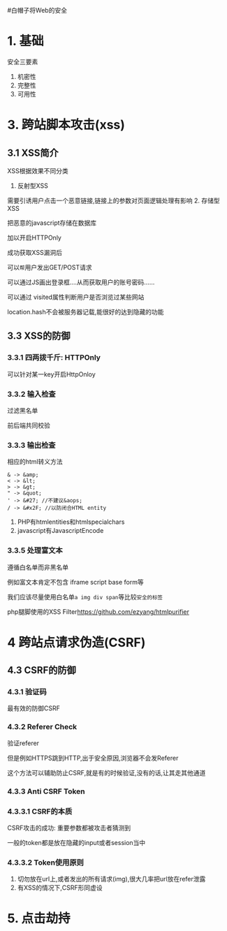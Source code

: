 #白帽子将Web的安全

# 1. 基础

安全三要素

1. 机密性
2. 完整性
3. 可用性

# 3. 跨站脚本攻击(xss)

## 3.1 XSS简介

XSS根据效果不同分类

1. 反射型XSS

  需要引诱用户点击一个恶意链接,链接上的参数对页面逻辑处理有影响
2. 存储型XSS

   把恶意的javascript存储在数据库

加以开启HTTPOnly

成功获取XSS漏洞后

可以`帮`用户发出GET/POST请求

可以通过JS画出登录框....从而获取用户的账号密码......

可以通过 visited属性判断用户是否浏览过某些网站

location.hash不会被服务器记载,能很好的达到隐藏的功能

## 3.3 XSS的防御

### 3.3.1 四两拨千斤: HTTPOnly

可以针对某一key开启HttpOnloy

### 3.3.2 输入检查

过滤黑名单

前后端共同校验

### 3.3.3 输出检查

相应的html转义方法

```
& -> &amp;
< -> &lt;
> -> &gt;
" -> &quot;
' -> &#27; //不建议&aops;
/ -> &#x2F; //以防闭合HTML entity

```

1. PHP有htmlentities和htmlspecialchars
2. javascript有JavascriptEncode

### 3.3.5 处理富文本

遵循白名单而非黑名单

例如富文本肯定不包含 iframe script base form等

我们应该尽量使用白名单`a img div span`等比较`安全的标签`

php腿脚使用的XSS Filter<https://github.com/ezyang/htmlpurifier>


# 4 跨站点请求伪造(CSRF)

## 4.3 CSRF的防御

### 4.3.1 验证码

最有效的防御CSRF

### 4.3.2 Referer Check

验证referer

但是例如HTTPS跳到HTTP,出于安全原因,浏览器不会发Referer

这个方法可以辅助防止CSRF,就是有的时候验证,没有的话,让其走其他通道

### 4.3.3 Anti CSRF Token

### 4.3.3.1 CSRF的本质

CSRF攻击的成功: 重要参数都被攻击者猜测到

一般的token都是放在隐藏的input或者session当中

### 4.3.3.2 Token使用原则

1. 切勿放在url上,或者发出的所有请求(img),很大几率把url放在refer泄露
2. 有XSS的情况下,CSRF形同虚设

# 5. 点击劫持








